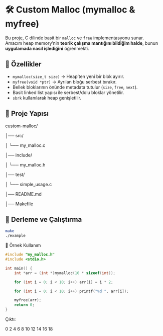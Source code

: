 # 🛠️ Custom Malloc (mymalloc & myfree)

Bu proje, C dilinde basit bir `malloc` ve `free` implementasyonu sunar.  
Amacım heap memory’nin **teorik çalışma mantığını bildiğim halde**, bunun **uygulamada nasıl işlediğini** öğrenmekti.  

## 🚀 Özellikler
- `mymalloc(size_t size)` → Heap’ten yeni bir blok ayırır.
- `myfree(void *ptr)` → Ayrılan bloğu serbest bırakır.
- Bellek bloklarının önünde metadata tutulur (`size`, `free`, `next`).
- Basit linked list yapısı ile serbest/dolu bloklar yönetilir.
- `sbrk` kullanılarak heap genişletilir.

## 📂 Proje Yapısı

custom-malloc/

│── src/

│ └── my_malloc.c

│── include/

│ └── my_malloc.h

│── test/

│ └── simple_usage.c

│── README.md

│── Makefile

## 🔧 Derleme ve Çalıştırma
```bash
make
./example
```
📌 Örnek Kullanım

```c
#include "my_malloc.h"
#include <stdio.h>

int main() {
    int *arr = (int *)mymalloc(10 * sizeof(int));

    for (int i = 0; i < 10; i++) arr[i] = i * 2;

    for (int i = 0; i < 10; i++) printf("%d ", arr[i]);

    myfree(arr);
    return 0;
}
```
Çıktı:

0 2 4 6 8 10 12 14 16 18
